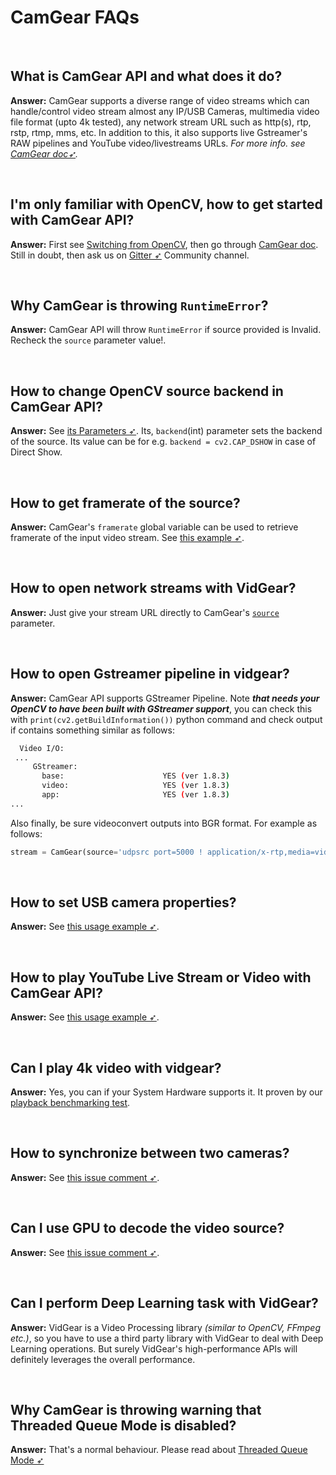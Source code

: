 <!--
===============================================
vidgear library source-code is deployed under the Apache 2.0 License:

Copyright (c) 2019-2020 Abhishek Thakur(@abhiTronix) <abhi.una12@gmail.com>

Licensed under the Apache License, Version 2.0 (the "License");
you may not use this file except in compliance with the License.
You may obtain a copy of the License at

   http://www.apache.org/licenses/LICENSE-2.0

Unless required by applicable law or agreed to in writing, software
distributed under the License is distributed on an "AS IS" BASIS,
WITHOUT WARRANTIES OR CONDITIONS OF ANY KIND, either express or implied.
See the License for the specific language governing permissions and
limitations under the License.
===============================================
-->

# CamGear FAQs

&nbsp;

## What is CamGear API and what does it do?

**Answer:** CamGear supports a diverse range of video streams which can handle/control video stream almost any IP/USB Cameras, multimedia video file format (upto 4k tested), any network stream URL such as http(s), rtp, rstp, rtmp, mms, etc. In addition to this, it also supports live Gstreamer's RAW pipelines and YouTube video/livestreams URLs. _For more info. see [CamGear doc➶](../../gears/camgear/overview/)._

&nbsp;

## I'm only familiar with OpenCV, how to get started with CamGear API?

**Answer:** First see [Switching from OpenCV](../../switch_from_cv/#switching-videocapture-apis), then go through [CamGear doc](../../gears/camgear/overview/). Still in doubt, then ask us on [Gitter ➶](https://gitter.im/vidgear/community) Community channel.

&nbsp;

## Why CamGear is throwing `RuntimeError`?

**Answer:** CamGear API will throw `RuntimeError` if source provided is Invalid. Recheck the `source` parameter value!.

&nbsp;

## How to change OpenCV source backend in CamGear API?

**Answer:** See [its Parameters ➶](../../gears/camgear/params/). Its, `backend`(int) parameter sets the backend of the source. Its value can be for e.g. `backend = cv2.CAP_DSHOW` in case of Direct Show.

&nbsp;

## How to get framerate of the source?

**Answer:** CamGear's `framerate` global variable can be used to retrieve framerate of the input video stream.  See [this example ➶](../../gears/writegear/compression/usage/#using-compression-mode-with-controlled-framerate).

&nbsp;

## How to open network streams with VidGear?

**Answer:** Just give your stream URL directly to CamGear's [`source`](../../gears/camgear/params/#source) parameter.

&nbsp;

## How to open Gstreamer pipeline in vidgear?

**Answer:** CamGear API supports GStreamer Pipeline. Note ***that needs your OpenCV to have been built with GStreamer support***, you can check this with `print(cv2.getBuildInformation())` python command and check output if contains something similar as follows:

 ```bash
   Video I/O:
  ...
      GStreamer:                   
        base:                      YES (ver 1.8.3)
        video:                     YES (ver 1.8.3)
        app:                       YES (ver 1.8.3)
 ...
 ```

Also finally, be sure videoconvert outputs into BGR format. For example as follows:

```python
stream = CamGear(source='udpsrc port=5000 ! application/x-rtp,media=video,payload=96,clock-rate=90000,encoding-name=H264, ! rtph264depay ! decodebin ! videoconvert ! video/x-raw, format=BGR ! appsink').start()
```

&nbsp;

## How to set USB camera properties?

**Answer:** See [this usage example ➶](../../gears/camgear/usage/#using-camgear-with-variable-camera-properties).

&nbsp;

## How to play YouTube Live Stream or Video with CamGear API?

**Answer:** See [this usage example ➶](../../gears/camgear/usage/#using-camgear-with-youtube-videos).

&nbsp;

## Can I play 4k video with vidgear?

**Answer:** Yes, you can if your System Hardware supports it. It proven by our [playback benchmarking test](https://github.com/abhiTronix/vidgear/blob/testing/vidgear/tests/benchmark_tests/test_benchmark_playback.py).

&nbsp;

## How to synchronize between two cameras?

**Answer:** See [this issue comment ➶](https://github.com/abhiTronix/vidgear/issues/1#issuecomment-473943037).

&nbsp;

## Can I use GPU to decode the video source?

**Answer:** See [this issue comment ➶](https://github.com/abhiTronix/vidgear/issues/69#issuecomment-551112764).

&nbsp;

## Can I perform Deep Learning task with VidGear?

**Answer:** VidGear is a Video Processing library _(similar to OpenCV, FFmpeg etc.)_, so you have to use a third party library with VidGear to deal with Deep Learning operations. But surely VidGear's  high-performance APIs will definitely leverages the overall performance.

&nbsp;

## Why CamGear is throwing warning that Threaded Queue Mode is disabled?

**Answer:** That's a normal behaviour. Please read about [Threaded Queue Mode ➶](../../bonus/TQM/)

&nbsp;